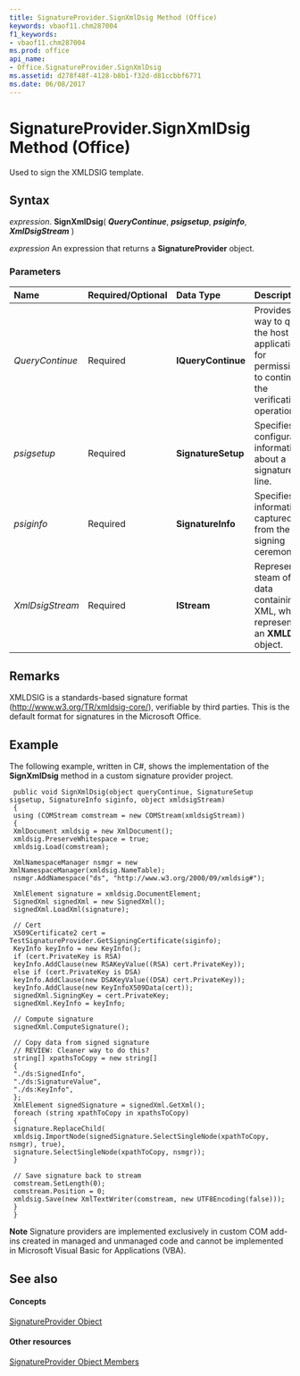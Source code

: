 ```yaml
---
title: SignatureProvider.SignXmlDsig Method (Office)
keywords: vbaof11.chm287004
f1_keywords:
- vbaof11.chm287004
ms.prod: office
api_name:
- Office.SignatureProvider.SignXmlDsig
ms.assetid: d278f48f-4128-b8b1-f32d-d81ccbbf6771
ms.date: 06/08/2017
---
```



# SignatureProvider.SignXmlDsig Method (Office)

Used to sign the XMLDSIG template.


## Syntax

 _expression_. **SignXmlDsig**( **_QueryContinue_**, **_psigsetup_**, **_psiginfo_**, **_XmlDsigStream_** )

 _expression_ An expression that returns a **SignatureProvider** object.


### Parameters



|**Name**|**Required/Optional**|**Data Type**|**Description**|
|:-----|:-----|:-----|:-----|
| _QueryContinue_|Required|**IQueryContinue**|Provides a way to query the host application for permission to continue the verification operation.|
| _psigsetup_|Required|**SignatureSetup**|Specifies configuration information about a signature line.|
| _psiginfo_|Required|**SignatureInfo**|Specifies information captured from the signing ceremony.|
| _XmlDsigStream_|Required|**IStream**|Represents a steam of data containing XML, which represents an  **XMLDSIG** object.|

## Remarks

XMLDSIG is a standards-based signature format (http://www.w3.org/TR/xmldsig-core/), verifiable by third parties. This is the default format for signatures in the Microsoft Office. 


## Example

The following example, written in C#, shows the implementation of the  **SignXmlDsig** method in a custom signature provider project.


```
 public void SignXmlDsig(object queryContinue, SignatureSetup sigsetup, SignatureInfo siginfo, object xmldsigStream) 
 { 
 using (COMStream comstream = new COMStream(xmldsigStream)) 
 { 
 XmlDocument xmldsig = new XmlDocument(); 
 xmldsig.PreserveWhitespace = true; 
 xmldsig.Load(comstream); 
 
 XmlNamespaceManager nsmgr = new XmlNamespaceManager(xmldsig.NameTable); 
 nsmgr.AddNamespace("ds", "http://www.w3.org/2000/09/xmldsig#"); 
 
 XmlElement signature = xmldsig.DocumentElement; 
 SignedXml signedXml = new SignedXml(); 
 signedXml.LoadXml(signature); 
 
 // Cert 
 X509Certificate2 cert = TestSignatureProvider.GetSigningCertificate(siginfo); 
 KeyInfo keyInfo = new KeyInfo(); 
 if (cert.PrivateKey is RSA) 
 keyInfo.AddClause(new RSAKeyValue((RSA) cert.PrivateKey)); 
 else if (cert.PrivateKey is DSA) 
 keyInfo.AddClause(new DSAKeyValue((DSA) cert.PrivateKey)); 
 keyInfo.AddClause(new KeyInfoX509Data(cert)); 
 signedXml.SigningKey = cert.PrivateKey; 
 signedXml.KeyInfo = keyInfo; 
 
 // Compute signature 
 signedXml.ComputeSignature(); 
 
 // Copy data from signed signature 
 // REVIEW: Cleaner way to do this? 
 string[] xpathsToCopy = new string[] 
 { 
 "./ds:SignedInfo", 
 "./ds:SignatureValue", 
 "./ds:KeyInfo", 
 }; 
 XmlElement signedSignature = signedXml.GetXml(); 
 foreach (string xpathToCopy in xpathsToCopy) 
 { 
 signature.ReplaceChild( 
 xmldsig.ImportNode(signedSignature.SelectSingleNode(xpathToCopy, nsmgr), true), 
 signature.SelectSingleNode(xpathToCopy, nsmgr)); 
 } 
 
 // Save signature back to stream 
 comstream.SetLength(0); 
 comstream.Position = 0; 
 xmldsig.Save(new XmlTextWriter(comstream, new UTF8Encoding(false))); 
 } 
 }
```


 **Note**  Signature providers are implemented exclusively in custom COM add-ins created in managed and unmanaged code and cannot be implemented in Microsoft Visual Basic for Applications (VBA). 


## See also


#### Concepts


[SignatureProvider Object](signatureprovider-object-office.md)
#### Other resources


[SignatureProvider Object Members](signatureprovider-members-office.md)

